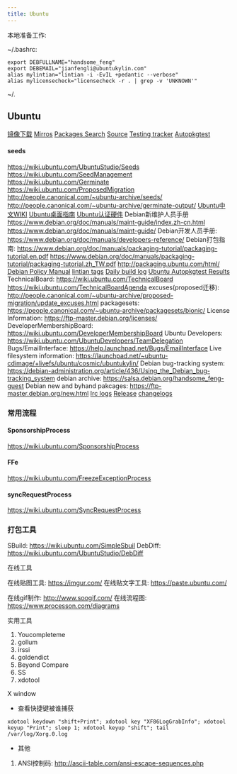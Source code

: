 ```yaml
---
title: Ubuntu
---
```




本地准备工作:

~/.bashrc:

```
export DEBFULLNAME="handsome_feng"
export DEBEMAIL="jianfengli@ubuntukylin.com"
alias mylintian="lintian -i -EvIL +pedantic --verbose"
alias mylicensecheck="licensecheck -r . | grep -v 'UNKNOWN'"
```
~/.



## Ubuntu

[镜像下载](https://cdimage.ubuntu.com)
[Mirros](https://launchpad.net/ubuntu/+archivemirrors)
[Packages Search](http://packages.ubuntu.com/)
[Source](https://launchpad.net/ubuntu/+source/youker-assistant)
[Testing tracker](http://iso.qa.ubuntu.com/qatracker)
[Autopkgtest](http://autopkgtest.ubuntu.com/)

#### seeds

https://wiki.ubuntu.com/UbuntuStudio/Seeds
https://wiki.ubuntu.com/SeedManagement
https://wiki.ubuntu.com/Germinate
https://wiki.ubuntu.com/ProposedMigration
http://people.canonical.com/~ubuntu-archive/seeds/
http://people.canonical.com/~ubuntu-archive/germinate-output/
[Ubuntu中文WIKI](http://wiki.ubuntu.org.cn/)
[Ubuntu桌面指南](https://help.ubuntu.com/lts/ubuntu-help/index.html)
[Ubuntu认证硬件](https://certification.ubuntu.com/certification/desktop/)
Debian新维护人员手册
https://www.debian.org/doc/manuals/maint-guide/index.zh-cn.html
https://www.debian.org/doc/manuals/maint-guide/
Debian开发人员手册: https://www.debian.org/doc/manuals/developers-reference/
Debian打包指南:
https://www.debian.org/doc/manuals/packaging-tutorial/packaging-tutorial.en.pdf
https://www.debian.org/doc/manuals/packaging-tutorial/packaging-tutorial.zh_TW.pdf
http://packaging.ubuntu.com/html/
[Debian Policy Manual]( https://www.debian.org/doc/debian-policy/)
[lintian tags](https://lintian.debian.org/tags/)
[Daily build log](http://people.canonical.com/~ubuntu-archive/cd-build-logs/)
[Ubuntu Autopkgtest Results](http://autopkgtest.ubuntu.com/)
TechnicalBoard:
https://wiki.ubuntu.com/TechnicalBoard
https://wiki.ubuntu.com/TechnicalBoardAgenda
excuses(proposed迁移): http://people.canonical.com/~ubuntu-archive/proposed-migration/update_excuses.html
packagesets:        https://people.canonical.com/~ubuntu-archive/packagesets/bionic/
License Information: https://ftp-master.debian.org/licenses/
DeveloperMembershipBoard: https://wiki.ubuntu.com/DeveloperMembershipBoard
Ubuntu Developers: https://wiki.ubuntu.com/UbuntuDevelopers/TeamDelegation
Bugs/EmailInterface: https://help.launchpad.net/Bugs/EmailInterface
Live filesystem information: https://launchpad.net/~ubuntu-cdimage/+livefs/ubuntu/cosmic/ubuntukylin/
Debian bug-tracking system: https://debian-administration.org/article/436/Using_the_Debian_bug-tracking_system
debian archive:      https://salsa.debian.org/handsome_feng-guest
Debian new and byhand pakcages: https://ftp-master.debian.org/new.html
[Irc logs](https://irclogs.ubuntu.com)
[Release](https://wiki.ubuntu.com/Releases)
[changelogs]( http://changelogs.ubuntu.com/)

### 常用流程

#### SponsorshipProcess

https://wiki.ubuntu.com/SponsorshipProcess

#### FFe

https://wiki.ubuntu.com/FreezeExceptionProcess

#### syncRequestProcess

https://wiki.ubuntu.com/SyncRequestProcess

### 打包工具

SBuild:         https://wiki.ubuntu.com/SimpleSbuil
DebDiff:        https://wiki.ubuntu.com/UbuntuStudio/DebDiff

在线工具

在线贴图工具:    https://imgur.com/
在线贴文字工具:  https://paste.ubuntu.com/

在线gif制作:     http://www.soogif.com/
在线流程图:      https://www.processon.com/diagrams 

实用工具

1. Youcompleteme
2. gollum
3. irssi
4. goldendict
5. Beyond Compare
6. SS
7. xdotool

X window

- 查看快捷键被谁捕获

```shell
xdotool keydown "shift+Print"; xdotool key "XF86LogGrabInfo"; xdotool keyup "Print"; sleep 1; xdotool keyup "shift"; tail /var/log/Xorg.0.log
```

- 其他

1. ANSI控制码: http://ascii-table.com/ansi-escape-sequences.php



